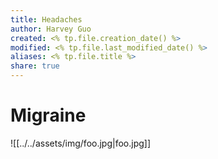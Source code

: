 ```yaml
---
title: Headaches
author: Harvey Guo
created: <% tp.file.creation_date() %>
modified: <% tp.file.last_modified_date() %>
aliases: <% tp.file.title %>
share: true
---
```


# Migraine
![[../../assets/img/foo.jpg|foo.jpg]]